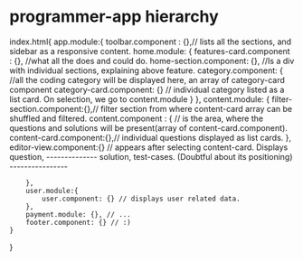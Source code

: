 # programmer-app hierarchy
index.html{
    app.module:{
        toolbar.component : {},// lists all the sections, and sidebar as a responsive content.
        home.module: {
            features-card.component : {}, //what all the does and could do.
            home-section.component: {}, //Is a div with individual sections, explaining above feature.
            category.component: { //all the coding category will be displayed here, an array of category-card component
                category-card.component: {}  // individual category listed as a list card. On selection, we go to content.module
            }
        },
        content.module: {
             filter-section.component:{},// filter section from where content-card array can be shuffled and filtered.
            content.component : { // is the area, where the questions and solutions will be present(array of content-card.component).
                content-card.component:{},// individual questions displayed as list cards.
            },
            editor-view.component:{} // appears after selecting content-card. Displays question, --------------
                                        solution, test-cases. (Doubtful about its positioning) ----------------
           
        },
        user.module:{
            user.component: {} // displays user related data.
        },
        payment.module: {}, // ...
        footer.component: {} // :)
    }
}